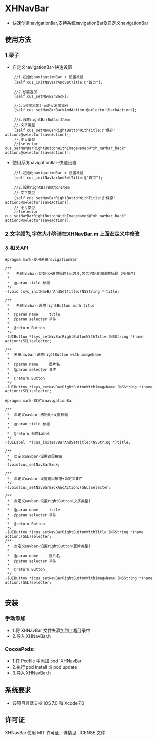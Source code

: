﻿# XHNavBar
* 快速创建navigationBar,支持系统navigationBar及自定义navigationBar

## 使用方法
### 1.栗子
*   自定义navigationBar-快速设置
```objc
    //1.初始化navigationBar + 设置标题
    [self cus_initNavBarAndSetTitle:@"首页"];

    //2.设置返回
    [self cus_setNavBarBack];
    
    //2.1设置返回并自定义返回事件
    [self cus_setNavBarBackAndAction:@selector(backAction)];
    
    //3.设置rightBarButtonItem
    //-文字类型
    [self cus_setNavBarRightButtonWithTitle:@"保存" action:@selector(saveAction)];
    //-图片类型
    //[selector cus_setNavBarRightButtonWithImageName:@"xh_navbar_back" action:@selector(saveAction)];
```
*   使用系统navigationBar-快速设置
```objc
    //1.初始化navigationBar + 设置标题
    [self cus_initNavBarAndSetTitle:@"首页"];
    
    //2.设置rightBarButtonItem
    //-文字类型
    [self cus_setNavBarRightButtonWithTitle:@"保存" action:@selector(saveAction)];
    //-图片类型
    //[selector cus_setNavBarRightButtonWithImageName:@"xh_navbar_back" action:@selector(saveAction)];
```
### 2.文字颜色,字体大小等请在XHNavBar.m 上面宏定义中修改
### 3.相关API
```objc
#pragma mark-使用系统navigationBar

/**
 *   系统navbar-初始化+设置标题(此方法,包含初始化和设置标题 2步操作)
 *
 *  @param title 标题
 */
-(void )sys_initNavBarAndSetTitle:(NSString *)title;

/**
 *   系统navbar-设置rightButton with title
 *
 *  @param name     title
 *  @param selecter 事件
 *
 *  @return Button
 */
-(UIButton *)sys_setNavBarRightButtonWithTitle:(NSString *)name action:(SEL)selecter;

/**
 *  系统navbar-设置rightButton with imageName
 *
 *  @param name     图片名
 *  @param selecter 事件
 *
 *  @return Button
 */
-(UIButton *)sys_setNavBarRightButtonWithImageName:(NSString *)name action:(SEL)selecter;

#pragma mark-自定义navigationBar

/**
 *  自定义navbar-初始化+设置标题
 *
 *  @param title 标题
 *
 *  @return 标题Label
 */
-(UILabel  *)cus_initNavBarAndSetTitle:(NSString *)title;

/**
 *  自定义navbar-设置返回按钮
 */
-(void)cus_setNavBarBack;

/**
 *  自定义navbar-设置返回按钮+自定义事件
 */
-(void)cus_setNavBarBackAndAction:(SEL)selecter;

/**
 *  自定义navbar-设置rightButton(文字类型)
 *
 *  @param name     title
 *  @param selecter 事件
 *
 *  @return Button
 */
-(UIButton *)cus_setNavBarRightButtonWithTitle:(NSString *)name action:(SEL)selecter;
/**
 *  自定义navbar-设置rightButton(图片类型)
 *
 *  @param name     图片名
 *  @param selecter 事件
 *
 *  @return Button
 */
-(UIButton *)cus_setNavBarRightButtonWithImageName:(NSString *)name action:(SEL)selecter;


```

##  安装
### 手动添加:<br>
*   1.将 XHNavBar 文件夹添加到工程目录中<br>
*   2.导入 XHNavBar.h

### CocoaPods:<br>
*   1.在 Podfile 中添加 pod 'XHNavBar'<br>
*   2.执行 pod install 或 pod update<br>
*   3.导入 XHNavBar.h

##  系统要求
*   该项目最低支持 iOS 7.0 和 Xcode 7.0

##  许可证
XHNavBar 使用 MIT 许可证，详情见 LICENSE 文件